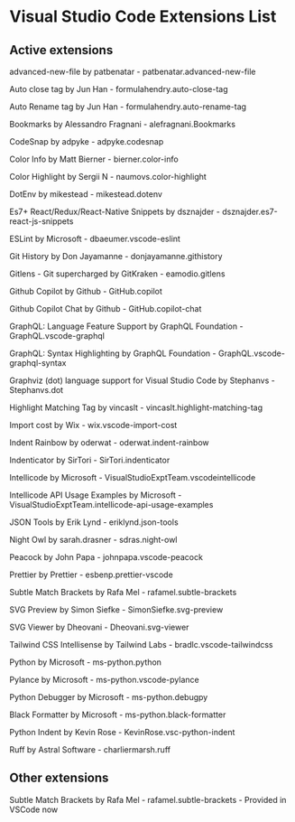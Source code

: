 # Visual Studio Code Extensions List

## Active extensions

advanced-new-file by patbenatar - patbenatar.advanced-new-file

Auto close tag by Jun Han - formulahendry.auto-close-tag

Auto Rename tag by Jun Han - formulahendry.auto-rename-tag

Bookmarks by Alessandro Fragnani - alefragnani.Bookmarks

CodeSnap by adpyke - adpyke.codesnap

Color Info by Matt Bierner - bierner.color-info

Color Highlight by Sergii N - naumovs.color-highlight

DotEnv by mikestead - mikestead.dotenv

Es7+ React/Redux/React-Native Snippets by dsznajder - dsznajder.es7-react-js-snippets

ESLint by Microsoft - dbaeumer.vscode-eslint

Git History by Don Jayamanne - donjayamanne.githistory

Gitlens - Git supercharged by GitKraken - eamodio.gitlens

Github Copilot by Github - GitHub.copilot

Github Copilot Chat by Github - GitHub.copilot-chat

GraphQL: Language Feature Support by GraphQL Foundation - GraphQL.vscode-graphql

GraphQL: Syntax Highlighting by GraphQL Foundation - GraphQL.vscode-graphql-syntax

Graphviz (dot) language support for Visual Studio Code by Stephanvs - Stephanvs.dot

Highlight Matching Tag by vincaslt - vincaslt.highlight-matching-tag

Import cost by Wix - wix.vscode-import-cost

Indent Rainbow by oderwat - oderwat.indent-rainbow

Indenticator by SirTori - SirTori.indenticator

Intellicode by Microsoft - VisualStudioExptTeam.vscodeintellicode

Intellicode API Usage Examples by Microsoft - VisualStudioExptTeam.intellicode-api-usage-examples

JSON Tools by Erik Lynd - eriklynd.json-tools

Night Owl by sarah.drasner - sdras.night-owl

Peacock by John Papa - johnpapa.vscode-peacock

Prettier by Prettier - esbenp.prettier-vscode

Subtle Match Brackets by Rafa Mel - rafamel.subtle-brackets

SVG Preview by Simon Siefke - SimonSiefke.svg-preview

SVG Viewer by Dheovani - Dheovani.svg-viewer

Tailwind CSS Intellisense by Tailwind Labs - bradlc.vscode-tailwindcss 

Python by Microsoft - ms-python.python

Pylance by Microsoft - ms-python.vscode-pylance

Python Debugger by Microsoft - ms-python.debugpy

Black Formatter by Microsoft - ms-python.black-formatter

Python Indent by Kevin Rose - KevinRose.vsc-python-indent

Ruff by Astral Software - charliermarsh.ruff

## Other extensions

Subtle Match Brackets by Rafa Mel - rafamel.subtle-brackets - Provided in VSCode now
